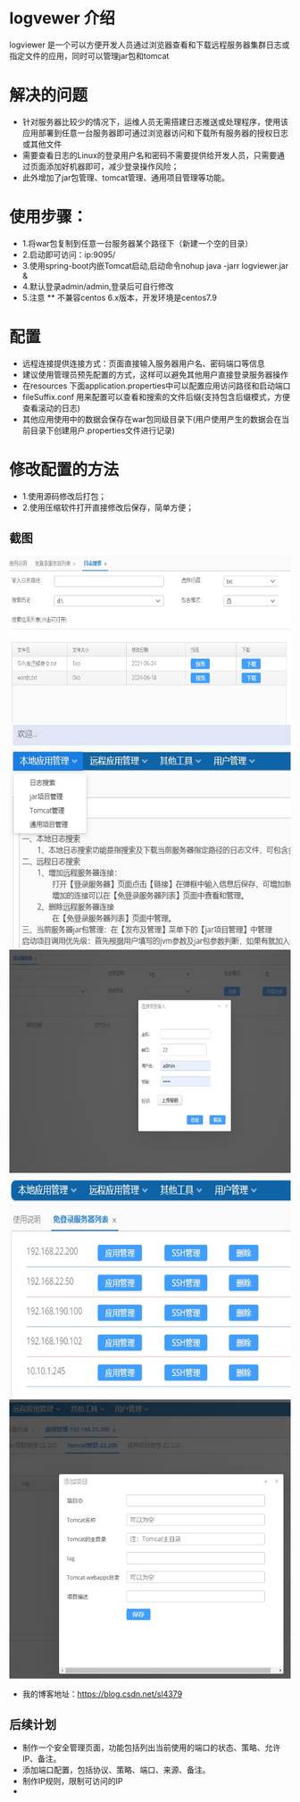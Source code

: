logvewer 介绍
==============

logviewer 是一个可以方便开发人员通过浏览器查看和下载远程服务器集群日志或指定文件的应用，同时可以管理jar包和tomcat

解决的问题
==============
- 针对服务器比较少的情况下，运维人员无需搭建日志推送或处理程序，使用该应用部署到任意一台服务器即可通过浏览器访问和下载所有服务器的授权日志或其他文件
- 需要查看日志的Linux的登录用户名和密码不需要提供给开发人员，只需要通过页面添加好机器即可，减少登录操作风险；
- 此外增加了jar包管理、tomcat管理、通用项目管理等功能。

使用步骤：
========

- 1.将war包复制到任意一台服务器某个路径下（新建一个空的目录）
- 2.启动即可访问：ip:9095/
- 3.使用spring-boot内嵌Tomcat启动,启动命令nohup java -jarr logviewer.jar &
- 4.默认登录admin/admin,登录后可自行修改
- 5.注意 ** 不兼容centos 6.x版本，开发环境是centos7.9


配置
========
-  远程连接提供连接方式：页面直接输入服务器用户名、密码端口等信息
-  建议使用管理员预先配置的方式，这样可以避免其他用户直接登录服务器操作
-  在resources 下面application.properties中可以配置应用访问路径和启动端口
- fileSuffix.conf 用来配置可以查看和搜索的文件后缀(支持包含后缀模式，方便查看滚动的日志)
- 其他应用使用中的数据会保存在war包同级目录下(用户使用产生的数据会在当前目录下创建用户.properties文件进行记录)

修改配置的方法
========
- 1.使用源码修改后打包；
- 2.使用压缩软件打开直接修改后保存，简单方便；

## 截图

<img width="800px" height="300px" alt="login" src="images/localsearch.png"/> 
<img width="600px" height="400px" alt="login" src="images/local.png"/> 
<img width="800px" height="400px" alt="login" src="images/loginserver.png"/> 
<img width="600px" height="400px" alt="login" src="images/serverlist.png"/> 
<img width="700px" height="500px" alt="login" src="images/application.png"/> 

- 我的博客地址：https://blog.csdn.net/sl4379

## 后续计划
- 制作一个安全管理页面，功能包括列出当前使用的端口的状态、策略、允许IP、备注。
- 添加端口配置，包括协议、策略、端口、来源、备注。
- 制作IP规则，限制可访问的IP
- 
